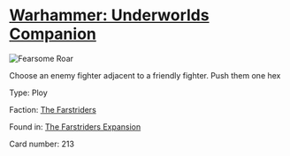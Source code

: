 # [Warhammer: Underworlds Companion](https://guidokessels.github.io/wh-underworlds)

  

![Fearsome Roar](https://warhammerunderworlds.com/wp-content/uploads/sites/6/2018/03/213_ENG.png)

Choose an enemy fighter adjacent to a friendly fighter. Push them one hex

Type: Ploy

Faction: [The Farstriders](https://guidokessels.github.io/wh-underworlds/factions/the-farstriders)

Found in: [The Farstriders Expansion](https://guidokessels.github.io/wh-underworlds/locations/the-farstriders-expansion)

Card number: 213
